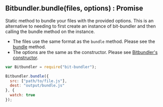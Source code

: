 ## Bitbundler.bundle(files, options) : Promise

Static method to bundle your files with the provided options. This is an alternative to needing to first create an instance of bit-bundler and then calling the bundle method on the instance.

* The files use the same format as the `bundle` method. Please see the [bundle](Bitbundler.md#bundlefiles--promise) method.
* The options are the same as the constructor. Please see [Bitbundler's constructor](Bitbundler.md#bitbundleroptions--bitbundler).

``` javascript
var Bitbundler = require("bit-bundler");

Bitbundler.bundle({
  src: ["path/to/file.js"],
  dest: "output/bundle.js"
}, {
  watch: true
});
```
